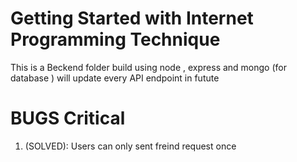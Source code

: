 # Getting Started with Internet Programming Technique

This is a Beckend folder build using node , express and mongo (for database )
will update every API endpoint in futute

# BUGS Critical

1. (SOLVED): Users can only sent freind request once
